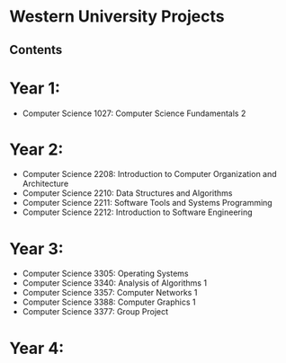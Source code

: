 # Western University Projects

## Contents

# Year 1:
- Computer Science 1027: Computer Science Fundamentals 2

# Year 2:
- Computer Science 2208: Introduction to Computer Organization and Architecture
- Computer Science 2210: Data Structures and Algorithms
- Computer Science 2211: Software Tools and Systems Programming
- Computer Science 2212: Introduction to Software Engineering

# Year 3:
- Computer Science 3305: Operating Systems
- Computer Science 3340: Analysis of Algorithms 1
- Computer Science 3357: Computer Networks 1
- Computer Science 3388: Computer Graphics 1
- Computer Science 3377: Group Project

# Year 4:
